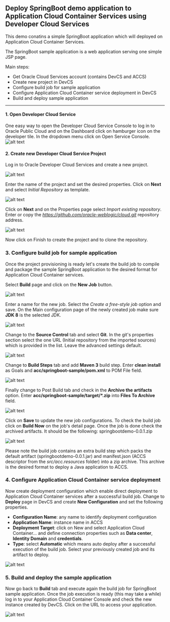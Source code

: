 ## Deploy SpringBoot demo application to Application Cloud Container Services using Developer Cloud Services ##

This demo conatins a simple SpringBoot application which will deployed on Application Cloud Container Services.

The SpringBoot sample application is a web application serving one simple JSP page.

Main steps:

- Get Oracle Cloud Services account (contains DevCS and ACCS)
- Create new project in DevCS
- Configure build job for sample application
- Configure Application Cloud Container service deployment in DevCS
- Build and deploy sample application

----------

#### 1. Open Developer Cloud Service ####

One easy way to open the Developer Cloud Service Console to log in to Oracle Public Cloud and on the Dashboard click on hamburger icon on the developer tile. In the dropdown menu click on Open Service Console.
![alt text](https://github.com/oracle-weblogic/cloud/blob/master/acc/springboot-sample/md.resources/dashboard.png "Open Developer Cloud Service")

#### 2. Create new Developer Cloud Service Project ####

Log in to Oracle Developer Cloud Services and create a new project.

![alt text](https://github.com/oracle-weblogic/cloud/blob/master/acc/springboot-sample/md.resources/new.project.png "Create new Developer Cloud Service project")

Enter the name of the project and set the desired properties. Click on **Next** and select *Initial Repository* as template.

![alt text](https://github.com/oracle-weblogic/cloud/blob/master/acc/springboot-sample/md.resources/select.template.png "Template selection")

Click on **Next** and on the Properties page select *Import existing repository*.
Enter or copy the *https://github.com/oracle-weblogic/cloud.git* repository address.

![alt text](https://github.com/oracle-weblogic/cloud/blob/master/acc/springboot-sample/md.resources/import.repository.png "Import external repository")

Now click on Finish to create the project and to clone the repository.

### 3. Configure build job for sample application ###

Once the project provisioning is ready let's create the build job to compile and package the sample SpringBoot application to the desired format for Application Cloud Container services.

Select **Build** page and click on the **New Job** button.

![alt text](https://github.com/oracle-weblogic/cloud/blob/master/acc/springboot-sample/md.resources/new.job.png "Create new build job")

Enter a name for the new job. Select the *Create a free-style job* option and save.
On the Main configuration page of the newly created job make sure **JDK 8** is the selected JDK.

![alt text](https://github.com/oracle-weblogic/cloud/blob/master/acc/springboot-sample/md.resources/job.main.png "Configure job")

Change to the **Source Control** tab and select **Git**. In the git's properties section select the one URL (Initial repository from the imported sources) which is provided in the list. Leave the advanced settings default.

![alt text](https://github.com/oracle-weblogic/cloud/blob/master/acc/springboot-sample/md.resources/job.source.control.png "Configure job")

Change to **Build Steps** tab and add **Maven 3** build step. Enter **clean install** as Goals and **acc/springboot-sample/pom.xml** to POM File field.

![alt text](https://github.com/oracle-weblogic/cloud/blob/master/acc/springboot-sample/md.resources/job.build.steps.png "Configure job")

Finally change to Post Build tab and check in the **Archive the artifacts** option. Enter **acc/springboot-sample/target/\*.zip** into **Files To Archive** field.

![alt text](https://github.com/oracle-weblogic/cloud/blob/master/acc/springboot-sample/md.resources/job.post.build.png "Configure job")

Click on **Save** to update the new job configurations. To check the build job click on **Build Now** on the job's detail page. Once the job is done check the archived artifacts. It should be the following: springbootdemo-0.0.1.zip

![alt text](https://github.com/oracle-weblogic/cloud/blob/master/acc/springboot-sample/md.resources/build.artifacts.png "Build job")

Please note the build job contains an extra build step which packs the default artifact (springbootdemo-0.0.1.jar) and manifest.json (ACCS descriptor from the *src/acc.resources* folder) into a zip archive. This archive is the desired format to deploy a Java application to ACCS.

### 4. Configure Application Cloud Container service deployment ###

Now create deployment configuration which enable direct deployment to Application Cloud Container services after a successful build job.
Change to **Deploy** page in DevCS and create **New Configuration** and set the following properties.

- **Configuration Name**: any name to identify deployment configuration
- **Application Name**: instance name in ACCS
- **Deployment Target**: click on New and select Application Cloud Container... and define connection properties such as **Data center**, **Identity Domain** and **credentials**. 
- **Type**: select **Automatic** which means auto deploy after a successful execution of the build job. Select your previously created job and its artifact to deploy.

![alt text](https://github.com/oracle-weblogic/cloud/blob/master/acc/springboot-sample/md.resources/deploy.config.png "Deployment Configuration")

### 5. Build and deploy the sample application ###

Now go back to **Build** tab and execute again the build job for SpringBoot sample application. Once the job execution is ready (this may take a while) log in to your Application Cloud Container Console and check the new instance created by DevCS. Click on the URL to access your application.

![alt text](https://github.com/oracle-weblogic/cloud/blob/master/acc/springboot-sample/md.resources/acc.console.png "ACC Console")
